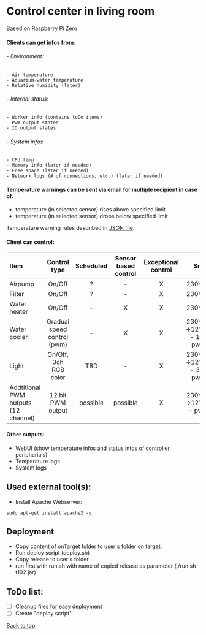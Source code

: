 # Control center in living room
Based on Raspberry Pi Zero

#### Clients can get infos from:
###### - Environment:
 	- Air temperature
 	- Aquarium-water temperature
 	- Relative humidity (later)
###### - Internal status:
 	- Worker info (contains toDo items)
 	- Pwm output stated
 	- IO output states
###### - System infos
 	- CPU temp
 	- Memory info (later if needed)
 	- Free space (later if needed)
 	- Network logs (# of connections, etc.) (later if needed)

#### Temperature warnings can be sent via email for multiple recipient in case of:
  - temperature (in selected sensor) rises above specified limit
  - temperature (in selected sensor) drops below specified limit

Temperature warning rules described in [JSON file](https://github.com/bbkbarbar/pi-tasker/blob/master/onTarget/home_-_pi/taskerData/TempWarnings.json).


#### Client can control:
| Item           | Control type               | Scheduled | Sensor based control | Exceptional control | Src                      |
| :------------- | :------------------------: | :-------: | :------------------: | :-----------------: | :----------------------: |
| Airpump        | On/Off                     | ?         | -                    | X                   | 230VAC                   |
| Filter         | On/Off                     | ?         | -                    | X                   | 230VAC                   |
| Water heater   | On/Off                     | -         | X                    | X                   | 230VAC                   |
| Water cooler   | Gradual speed control (pwm)| -         | X                    | X                   | 230VAC->12VDC - 1ch pwm  |
| Light          | On/Off, 3ch RGB color      | TBD       | -                    | X                   | 230VAC->12VDC - 3ch pwm  |
| Addtitional PWM outputs (12 channel) | 12 bit PWM output | possible | possible | X                   | 230VAC->12VDC - pwm      |


#### Other outputs:
 - WebUI (show temperature infos and status infos of controller peripherials)
 - Temperature logs
 - System logs


## Used external tool(s):
 - Install Apache Webserver:
 ```
 sudo apt-get install apache2 -y
 ```

## Deployment
 - Copy content of onTarget folder to user's folder on target.
 - Run deploy script (deploy.sh)
 - Copy release to user's folder
 - run first with run.sh with name of copied release as parameter (./run.sh t102.jar)


## ToDo list:
 - [ ] Cleanup files for easy deployment
 - [ ] Create "deploy script"

[Back to top](#top)
